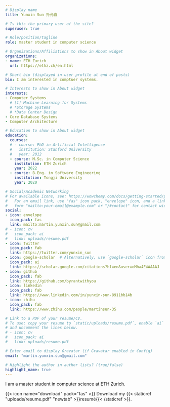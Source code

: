 ```yaml
---
# Display name
title: Yunxin Sun 孙允鑫

# Is this the primary user of the site?
superuser: true

# Role/position/tagline
role: master student in computer science 

# Organizations/Affiliations to show in About widget
organizations:
- name: ETH Zurich
  url: https://ethz.ch/en.html

# Short bio (displayed in user profile at end of posts)
bio: I am interested in comptuer systems.

# Interests to show in About widget
interests:
- Computer Systems 
  # [1] Machine Learning for Systems
  # *Storage Systems
  # *Data Center Design
- Core Database Systems
- Computer Architecture

# Education to show in About widget
education:
  courses:
  # - course: PhD in Artificial Intelligence
  #   institution: Stanford University
  #   year: 2012
  - course: M.Sc. in Computer Science
    institution: ETH Zurich
    year: 2022
  - course: B.Eng. in Software Engineering
    institution: Tongji University
    year: 2020

# Social/Academic Networking
# For available icons, see: https://wowchemy.com/docs/getting-started/page-builder/#icons
#   For an email link, use "fas" icon pack, "envelope" icon, and a link in the
#   form "mailto:your-email@example.com" or "/#contact" for contact widget.
social:
- icon: envelope
  icon_pack: fas
  link: mailto:martin.yunxin.sun@gmail.com
# - icon: cv
#   icon_pack: ai
#   link: uploads/resume.pdf
- icon: twitter
  icon_pack: fab
  link: https://twitter.com/yunxin_sun
- icon: google-scholar  # Alternatively, use `google-scholar` icon from `ai` icon pack
  icon_pack: ai
  link: https://scholar.google.com/citations?hl=en&user=oMha4E4AAAAJ
- icon: github
  icon_pack: fab
  link: https://github.com/byrantwithyou
- icon: linkedin
  icon_pack: fab
  link: https://www.linkedin.com/in/yunxin-sun-8911bb14b
- icon: zhihu
  icon_pack: fab
  link: https://www.zhihu.com/people/martinsun-35

# Link to a PDF of your resume/CV.
# To use: copy your resume to `static/uploads/resume.pdf`, enable `ai` icons in `params.toml`, 
# and uncomment the lines below.
# - icon: cv
#   icon_pack: ai
#   link: uploads/resume.pdf

# Enter email to display Gravatar (if Gravatar enabled in Config)
email: "martin.yunxin.sun@gmail.com"

# Highlight the author in author lists? (true/false)
highlight_name: true
---
```


I am a master student in computer science at ETH Zurich.

<!-- Nelson Bighetti is a professor of artificial intelligence at the Stanford AI Lab. His research interests include distributed robotics, mobile computing and programmable matter. He leads the Robotic Neurobiology group, which develops self-reconfiguring robots, systems of self-organizing robots, and mobile sensor networks. -->

<!-- Lorem ipsum dolor sit amet, consectetur adipiscing elit. Sed neque elit, tristique placerat feugiat ac, facilisis vitae arcu. Proin eget egestas augue. Praesent ut sem nec arcu pellentesque aliquet. Duis dapibus diam vel metus tempus vulputate. -->

{{< icon name="download" pack="fas" >}} Download my {{< staticref "uploads/resume.pdf" "newtab" >}}resumé{{< /staticref >}}.
